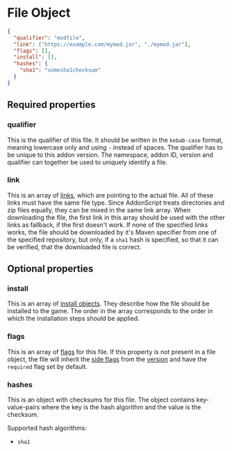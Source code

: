 # File Object

```json
{
  "qualifier": "modfile",
  "link": ["https://example.com/mymod.jar", "./mymod.jar"],
  "flags": [],
  "install": [],
  "hashes": {
    "sha1": "somesha1checksum"
  }
}
```

## Required properties

### qualifier

This is the qualifier of this file.
It should be written in the `kebab-case` format, meaning lowercase only and using `-` instead of spaces.
The qualifier has to be unique to this addon version. The namespace, addon ID, version and qualifier
can together be used to uniquely identify a file.

### link

This is an array of [links](../concepts/links.md), which are pointing to the actual file. All of these links must
have the same file type. Since AddonScript treats directories and zip files equally, 
they can be mixed in the same link array. When downloading the file,
the first link in this array should be used with the other links as fallback, if the first doesn't work.
If none of the specified links works, the file should be downloaded by it's Maven
specifier from one of the specified repository, but only, if a `sha1` hash is specified, so that it can be
verified, that the downloaded file is correct.

## Optional properties

### install

This is an array of [install objects](install.md). They describe how the file should be installed to the game.
The order in the array corresponds to the order in which the installation steps should be applied.

### flags

This is an array of [flags](../concepts/flags.md) for this file. If this property is not present in a file object, the file will 
inherit the [side flags](../concepts/flags.md#side-flags) from the [version](addon.md) and have the `required` flag set by default.

### hashes

This is an object with checksums for this file. The object contains key-value-pairs where the key is the hash algorithm and the
value is the checksum. 

Supported hash algorithms:
- `sha1`

